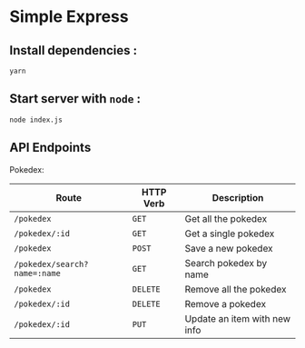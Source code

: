 # Simple Express

## Install dependencies :

```
yarn
```

## Start server with `node` :

```
node index.js
```

## API Endpoints

Pokedex:

| Route                           | HTTP Verb | Description                  |
| ------------------------------- | --------- | ---------------------------- |
| `/pokedex`                      | `GET`     | Get all the pokedex          |
| `/pokedex/:id`                  | `GET`     | Get a single pokedex         |
| `/pokedex`                      | `POST`    | Save a new pokedex           |
| `/pokedex/search?name=:name`    | `GET`     | Search pokedex by name       |
| `/pokedex`                      | `DELETE`  | Remove all the pokedex       |
| `/pokedex/:id`                  | `DELETE`  | Remove a pokedex             |
| `/pokedex/:id`                  | `PUT`     | Update an item with new info |